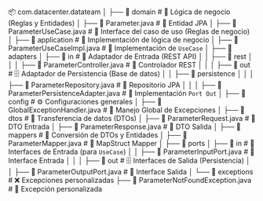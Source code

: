 📦 com.datacenter.datateam
│
├── 📂 domain                     # 🧠 Lógica de negocio (Reglas y Entidades)
│   ├── 📄 Parameter.java          # 📌 Entidad JPA
│   ├── 📄 ParameterUseCase.java   # 📌 Interface del caso de uso (Reglas de negocio)
│
├── 📂 application                 # 🚀 Implementación de lógica de negocio
│   ├── 📄 ParameterUseCaseImpl.java # 📌 Implementación de `UseCase`
│
├── 📂 adapters
│   ├── 📂 in                      # 🎯 Adaptador de Entrada (REST API)
│   │   ├── 📂 rest
│   │   │   ├── 📄 ParameterController.java # 📌 Controlador REST
│   │
│   ├── 📂 out                     # 🗄️ Adaptador de Persistencia (Base de datos)
│   │   ├── 📂 persistence
│   │   │   ├── 📄 ParameterRepository.java # 📌 Repositorio JPA
│   │   │   ├── 📄 ParameterPersistenceAdapter.java # 📌 Implementación `Port Out`
│
├── 📂 config                      # ⚙️ Configuraciones generales
│   ├── 📄 GlobalExceptionHandler.java # 📌 Manejo Global de Excepciones
│
├── 📂 dtos                        # 📨 Transferencia de datos (DTOs)
│   ├── 📄 ParameterRequest.java    # 📌 DTO Entrada
│   ├── 📄 ParameterResponse.java   # 📌 DTO Salida
│
├── 📂 mappers                     # 🔄 Conversión de DTOs y Entidades
│   ├── 📄 ParameterMapper.java     # 📌 MapStruct Mapper
│
├── 📂 ports
│   ├── 📂 in                      # 🎯 Interfaces de Entrada (para `UseCase`)
│   │   ├── 📄 ParameterInputPort.java # 📌 Interface Entrada
│   │
│   ├── 📂 out                     # 🗄️ Interfaces de Salida (Persistencia)
│   │   ├── 📄 ParameterOutputPort.java # 📌 Interface Salida
│
└── 📂 exceptions                  # ❌ Excepciones personalizadas
    ├── 📄 ParameterNotFoundException.java # 📌 Excepción personalizada
